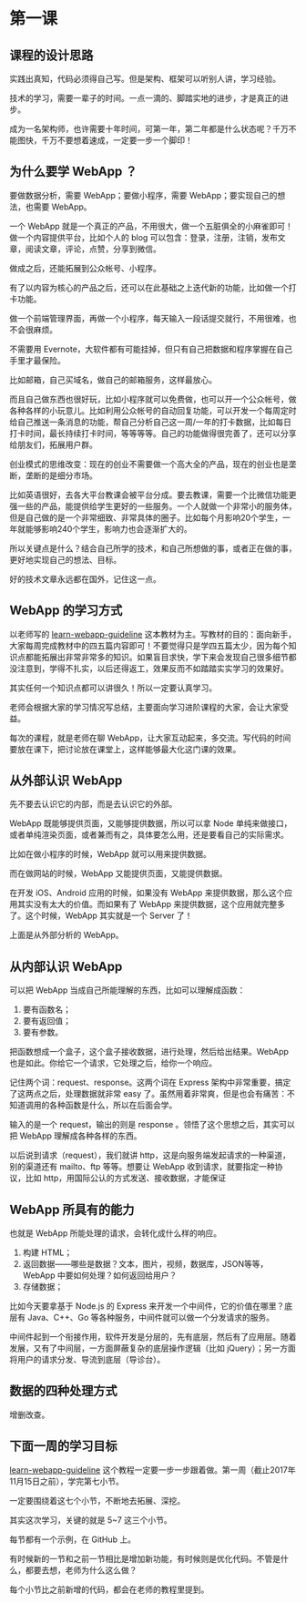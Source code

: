 # 第一课

## 课程的设计思路

实践出真知，代码必须得自己写。但是架构、框架可以听别人讲，学习经验。

技术的学习，需要一辈子的时间。一点一滴的、脚踏实地的进步，才是真正的进步。

成为一名架构师，也许需要十年时间，可第一年，第二年都是什么状态呢？千万不能图快，千万不要想着速成，一定要一步一个脚印！

## 为什么要学 WebApp ？

要做数据分析，需要 WebApp；要做小程序，需要 WebApp；要实现自己的想法，也需要 WebApp。

一个 WebApp 就是一个真正的产品，不用很大，做一个五脏俱全的小麻雀即可！做一个内容提供平台，比如个人的 blog 可以包含：登录，注册，注销，发布文章，阅读文章，评论，点赞，分享到微信。

做成之后，还能拓展到公众帐号、小程序。

有了以内容为核心的产品之后，还可以在此基础之上迭代新的功能，比如做一个打卡功能。

做一个前端管理界面，再做一个小程序，每天输入一段话提交就行，不用很难，也不会很麻烦。

不需要用 Evernote，大软件都有可能挂掉，但只有自己把数据和程序掌握在自己手里才最保险。

比如邮箱，自己买域名，做自己的邮箱服务，这样最放心。

而且自己做东西也很好玩，比如小程序就可以免费做，也可以开一个公众帐号，做各种各样的小玩意儿。比如利用公众帐号的自动回复功能，可以开发一个每周定时给自己推送一条消息的功能，帮自己分析自己这一周/一年的打卡数据，比如每日打卡时间，最长持续打卡时间，等等等等。自己的功能做得很完善了，还可以分享给朋友们，拓展用户群。

创业模式的思维改变：现在的创业不需要做一个高大全的产品，现在的创业也是垄断，垄断的是细分市场。

比如英语很好，去各大平台教课会被平台分成。要去教课，需要一个比微信功能更强一些的产品，能提供给学生更好的一些服务。一个人就做一个非常小的服务体，但是自己做的是一个非常细致、非常具体的圈子。比如每个月影响20个学生，一年就能够影响240个学生，影响力也会逐渐扩大的。

所以关键点是什么？结合自己所学的技术，和自己所想做的事，或者正在做的事，更好地实现自己的想法、目标。

好的技术文章永远都在国外，记住这一点。

## WebApp 的学习方式

以老师写的 [learn-webapp-guideline](https://code.7xinsheng.com/static/repos/59df46485c5425181ea1e9d4/_book/) 这本教材为主。写教材的目的：面向新手，大家每周完成教材中的四五篇内容即可！不要觉得只是学四五篇太少，因为每个知识点都能拓展出非常非常多的知识。如果盲目求快，学下来会发现自己很多细节都没注意到，学得不扎实，以后还得返工，效果反而不如踏踏实实学习的效果好。

其实任何一个知识点都可以讲很久！所以一定要认真学习。

老师会根据大家的学习情况写总结，主要面向学习进阶课程的大家，会让大家受益。

每次的课程，就是老师在聊 WebApp，让大家互动起来，多交流。写代码的时间要放在课下，把讨论放在课堂上，这样能够最大化这门课的效果。

## 从外部认识 WebApp

先不要去认识它的内部，而是去认识它的外部。

WebApp 既能够提供页面，又能够提供数据，所以可以拿 Node 单纯来做接口，或者单纯渲染页面，或者兼而有之，具体要怎么用，还是要看自己的实际需求。

比如在做小程序的时候，WebApp 就可以用来提供数据。

而在做网站的时候，WebApp 又能提供页面，又能提供数据。

在开发 iOS、Android 应用的时候，如果没有 WebApp 来提供数据，那么这个应用其实没有太大的价值。而如果有了 WebApp 来提供数据，这个应用就完整多了。这个时候，WebApp 其实就是一个 Server 了！

上面是从外部分析的 WebApp。

## 从内部认识 WebApp

可以把 WebApp 当成自己所能理解的东西，比如可以理解成函数：

1. 要有函数名；
2. 要有返回值；
3. 要有参数。

把函数想成一个盒子，这个盒子接收数据，进行处理，然后给出结果。WebApp 也是如此。你给它一个请求，它处理之后，给你一个响应。

记住两个词：request、response。这两个词在 Express 架构中非常重要，搞定了这两点之后，处理数据就非常 easy 了。虽然用着非常爽，但是也会有痛苦：不知道调用的各种函数是什么，所以在后面会学。

输入的是一个 request，输出的则是 response 。领悟了这个思想之后，其实可以把 WebApp 理解成各种各样的东西。

以后说到请求（request），我们就讲 http，这是向服务端发起请求的一种渠道，别的渠道还有 mailto、ftp 等等。想要让 WebApp 收到请求，就要指定一种协议，比如 http，用国际公认的方式发送、接收数据，才能保证

## WebApp 所具有的能力

也就是 WebApp 所能处理的请求，会转化成什么样的响应。

1. 构建 HTML；
2. 返回数据——哪些是数据？文本，图片，视频，数据库，JSON等等，WebApp 中要如何处理？如何返回给用户？
3. 存储数据；

比如今天要拿基于 Node.js 的 Express 来开发一个中间件，它的价值在哪里？底层有 Java、C++、Go 等各种服务，中间件就可以做一个分发请求的服务。

中间件起到一个衔接作用，软件开发是分层的，先有底层，然后有了应用层。随着发展，又有了中间层，一方面屏蔽复杂的底层操作逻辑（比如 jQuery）；另一方面将用户的请求分发、导流到底层（导诊台）。

## 数据的四种处理方式

增删改查。

## 下面一周的学习目标

[learn-webapp-guideline](https://code.7xinsheng.com/static/repos/59df46485c5425181ea1e9d4/_book/) 这个教程一定要一步一步跟着做。第一周（截止2017年11月15日之前），学完第七小节。

一定要围绕着这七个小节，不断地去拓展、深挖。

其实这次学习，关键的就是 5~7 这三个小节。

每节都有一个示例，在 GitHub 上。

有时候新的一节和之前一节相比是增加新功能，有时候则是优化代码。不管是什么，都要去想，老师为什么这么做？

每个小节比之前新增的代码，都会在老师的教程里提到。
